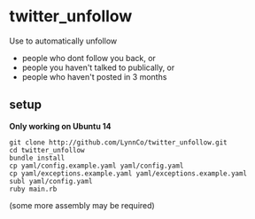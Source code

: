 # twitter_unfollow

Use to automatically unfollow
* people who dont follow you back, or
* people you haven't talked to publically, or
* people who haven't posted in 3 months

## setup

**Only working on Ubuntu 14**

```
git clone http://github.com/LynnCo/twitter_unfollow.git
cd twitter_unfollow
bundle install
cp yaml/config.example.yaml yaml/config.yaml
cp yaml/exceptions.example.yaml yaml/exceptions.example.yaml
subl yaml/config.yaml
ruby main.rb
```

(some more assembly may be required)
